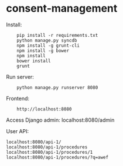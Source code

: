 consent-management
==================


Install:
```
    pip install -r requirements.txt
    python manage.py syncdb
    npm install -g grunt-cli
    npm install -g bower
    npm install
    bower install
    grunt
```

Run server:
```
    python manage.py runserver 8080
```

Frontend:
```
    http://localhost:8080
```

Access Django admin:
    localhost:8080/admin

User API:

    localhost:8080/api-1/
    localhost:8080/api-1/procedures
    localhost:8080/api-1/procedures/1
    localhost:8080/api-1/procedures/?q=awef
    
